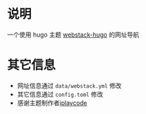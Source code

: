# 说明
一个使用 hugo 主题 [webstack-hugo](https://github.com/iplaycode/webstack-hugo) 的网址导航
# 其它信息
- 网址信息通过  `data/webstack.yml` 修改
- 其它信息通过 `config.toml` 修改
- 感谢主题制作者[iplaycode](https://github.com/iplaycode)
